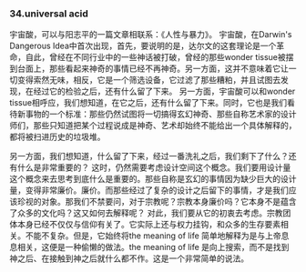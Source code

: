 ### 34.universal acid
宇宙酸，可以与阳志平的一篇文章相联系：《人性与暴力》。
宇宙酸，在Darwin's Dangerous Idea中首次出现，首先，要说明的是，达尔文的这套理论是一个革命，自此，曾经在不同行业中的一些神话被打破，曾经的那些wonder tissue被摆到台面上，那些看起来神奇的事情已经不再神奇。另一方面，这并不意味着它让一切变得索然无味，相反，它是一个筛选设备，它过滤了那些糟粕，并且试图去发现，在经过它的检验之后，还有什么留了下来。
另一方面，宇宙酸可以和wonder tissue相呼应，我们想知道，在它之后，还有什么留了下来。同时，它也是我们看待新事物的一个标准：那些仍然试图将一切搞得玄幻神奇、那些自称艺术家的设计师们，那些只知道把某个过程说成是神奇、艺术却始终不能给出一个具体解释的，都将被扫进历史的垃圾堆。

另一方面，我们想知道，什么留了下来，经过一番洗礼之后，我们剩下了什么？还有什么是非常重要的？
这时，仍然需要考虑设计空间这个概念。我们要用设计量这个概念来去思考到底什么是重要的。那些自称是玄幻的事情因为缺少巨大的设计量，变得非常廉价。廉价。而那些经过了复杂的设计之后留下的事情，才是我们应该珍视的对象。那我们不禁要问，对于宗教呢？宗教本身廉价吗？它本身不是蕴含了众多的文化吗？这又如何去解释呢？
对此，我们要从它的初衷去考虑。宗教团体本身已经不仅仅与信仰有关了。它实际上还与权力挂钩，和众多的生存要素相关。不能不复杂。但是，它始终将the meaning of life 简单地解释为是与上帝息息相关，这便是一种偷懒的做法。the meaning of life 是向上搜索，而不是找到神之后、在接触到神之后就什么都不作。这是一个非常简单的说法。

